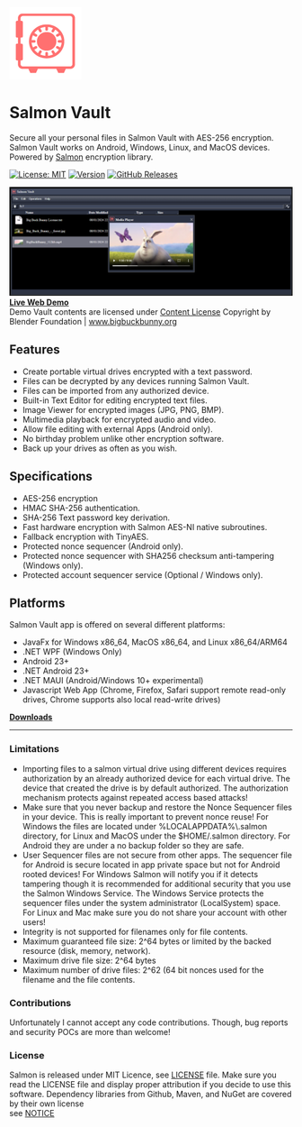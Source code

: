 ![alt text](https://github.com/mku11/Salmon-Vault/blob/main/common/common-res/icons/logo_128x128.png)

# Salmon Vault
Secure all your personal files in Salmon Vault with AES-256 encryption.  
Salmon Vault works on Android, Windows, Linux, and MacOS devices.  
Powered by [Salmon](https://github.com/mku11/Salmon-AES-CTR) encryption library.

[![License: MIT](https://img.shields.io/github/license/mku11/Salmon-Vault.svg)](LICENSE)
[![Version](https://img.shields.io/badge/version-2.1.1-blue)](https://mku11.github.io/Salmon-Vault/downloads.html)
[![GitHub Releases](https://img.shields.io/github/downloads/mku11/Salmon-Vault/latest/total?logo=github)](https://github.com/mku11/Salmon-Vault/releases)

![alt text](https://github.com/mku11/Salmon-Vault/blob/main/screenshots/Screenshot.png)  
[**Live Web Demo**](https://mku11.github.io/Salmon-Vault/demo.html)    
Demo Vault contents are licensed under [Content License](https://mku11.github.io/Salmon-Vault/vault/content_license.txt) Copyright by Blender Foundation | www.bigbuckbunny.org  

## Features
* Create portable virtual drives encrypted with a text password.
* Files can be decrypted by any devices running Salmon Vault.
* Files can be imported from any authorized device.
* Built-in Text Editor for editing encrypted text files.
* Image Viewer for encrypted images (JPG, PNG, BMP).
* Multimedia playback for encrypted audio and video.
* Allow file editing with external Apps (Android only).
* No birthday problem unlike other encryption software.
* Back up your drives as often as you wish.

## Specifications
* AES-256 encryption 
* HMAC SHA-256 authentication.
* SHA-256 Text password key derivation.
* Fast hardware encryption with Salmon AES-NI native subroutines.
* Fallback encryption with TinyAES.
* Protected nonce sequencer (Android only).
* Protected nonce sequencer with SHA256 checksum anti-tampering (Windows only).
* Protected account sequencer service (Optional / Windows only).

## Platforms
Salmon Vault app is offered on several different platforms:  
* JavaFx for Windows x86_64, MacOS x86_64, and Linux x86_64/ARM64
* .NET WPF (Windows Only)
* Android 23+
* .NET Android 23+
* .NET MAUI (Android/Windows 10+ experimental)
* Javascript Web App (Chrome, Firefox, Safari support remote read-only drives, Chrome supports also local read-write drives)

[**Downloads**](https://mku11.github.io/Salmon-Vault/downloads.html)

---

### Limitations
* Importing files to a salmon virtual drive using different devices requires authorization by an already authorized device for each  virtual drive. The device that created the drive is by default authorized. The authorization mechanism protects against repeated access based attacks!
* Make sure that you never backup and restore the Nonce Sequencer files in your device. This is really important to prevent nonce reuse! For Windows the files are located under %LOCALAPPDATA%\\.salmon directory, for Linux and MacOS under the $HOME/.salmon directory. For Android they are under a no backup folder so they are safe.
* User Sequencer files are not secure from other apps. The sequencer file for Android is secure located in app private space but not for Android rooted devices! For Windows Salmon will notify you if it detects tampering though it is recommended for additional security that you use the Salmon Windows Service. The Windows Service protects the sequencer files under the system administrator (LocalSystem) space. For Linux and Mac make sure you do not share your account with other users!
* Integrity is not supported for filenames only for file contents.
* Maximum guaranteed file size: 2^64 bytes or limited by the backed resource (disk, memory, network).
* Maximum drive file size: 2^64 bytes
* Maximum number of drive files: 2^62 (64 bit nonces used for the filename and the file contents.

### Contributions
Unfortunately I cannot accept any code contributions. Though, bug reports and security POCs are more than welcome!  
  
### License
Salmon is released under MIT Licence, see [LICENSE](https://github.com/mku11/Salmon-Vault/blob/main/LICENSE) file.
Make sure you read the LICENSE file and display proper attribution if you decide to use this software.
Dependency libraries from Github, Maven, and NuGet are covered by their own license  
see [NOTICE](https://github.com/mku11/Salmon-Vault/blob/main/NOTICE)  
